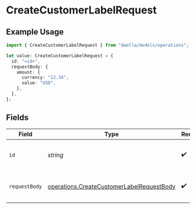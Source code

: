 # CreateCustomerLabelRequest

## Example Usage

```typescript
import { CreateCustomerLabelRequest } from "dwolla/models/operations";

let value: CreateCustomerLabelRequest = {
  id: "<id>",
  requestBody: {
    amount: {
      currency: "12.34",
      value: "USD",
    },
  },
};
```

## Fields

| Field                                                                                                  | Type                                                                                                   | Required                                                                                               | Description                                                                                            |
| ------------------------------------------------------------------------------------------------------ | ------------------------------------------------------------------------------------------------------ | ------------------------------------------------------------------------------------------------------ | ------------------------------------------------------------------------------------------------------ |
| `id`                                                                                                   | *string*                                                                                               | :heavy_check_mark:                                                                                     | ID of customer to create a label for                                                                   |
| `requestBody`                                                                                          | [operations.CreateCustomerLabelRequestBody](../../models/operations/createcustomerlabelrequestbody.md) | :heavy_check_mark:                                                                                     | Parameters to create a customer label                                                                  |